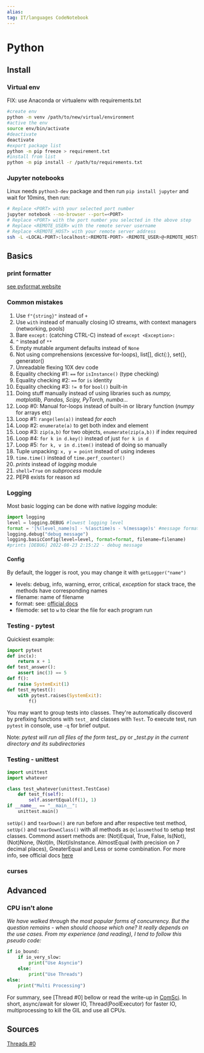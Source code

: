 ```yaml
---
alias:
tag: IT/languages CodeNotebook 
---
```


# Python

## Install

### Virtual env

FIX: use Anaconda or virtualenv with requirements.txt

```bash
#create env
python -m venv /path/to/new/virtual/environment
#active the env
source env/bin/activate
#deactivate
deactivate
#export package list
python -m pip freeze > requirement.txt
#install from list
python -m pip install -r /path/to/requirements.txt
```

### Jupyter notebooks

Linux needs `python3-dev` package and then run `pip install jupyter` and wait for 10mins, then run:

```bash
# Replace <PORT> with your selected port number
jupyter notebook --no-browser --port=<PORT>
# Replace <PORT> with the port number you selected in the above step
# Replace <REMOTE_USER> with the remote server username
# Replace <REMOTE_HOST> with your remote server address
ssh -L <LOCAL-PORT>:localhost:<REMOTE-PORT> <REMOTE_USER>@<REMOTE_HOST>
```

## Basics

### print formatter

[see pyformat website](https://pyformat.info)

### Common mistakes

1. Use `f"{string}"` instead of `+`
2. Use `with` instead of manually closing IO streams, with context managers (networking, pools)
3. Bare `except:` (catching CTRL-C) instead of `except <Exception>:`
4. `^` instead of `**`
5. Empty mutable argument defaults instead of `None`
6. Not using comprehensions (excessive for-loops), list[], dict{:}, set{}, generator()
7. Unreadable flexing 10X dev code
8. Equality checking #1: `==` for `isInstance()` (type checking)
9. Equality checking #2: `==` for `is` identity
10. Equality checking #3: `!= 0` for `bool()` built-in
11. Doing stuff manually instead of using libraries such as *numpy, matplotlib, Pandas, Scipy, PyTorch, numba...*
12. Loop #0: Manual for-loops instead of built-in or library function (*numpy* for arrays etc)
13. Loop #1: `range(len(a))` instead *for each*
14. Loop #2: `enumerate(a)` to get both index and element
15. Loop #3: `zip(a,b)` for two objects, `enumerate(zip(a,b))` if index required
16. Loop #4: `for k in d.key()` instead of just `for k in d`
17. Loop #5: `for k, v in d.item()` instead of doing so manually
18. Tuple unpacking: `x, y = point` instead of using indexes
19. `time.time()` instead of `time.perf_counter()`
20. *prints* instead of *logging* module
21. `shell=True` on *subprocess* module
22. PEP8 exists for reason xd

### Logging

Most basic logging can be done with native *logging* module:

```Python
import logging
level = logging.DEBUG #lowest logging level
format = '[%(level_name)s] - %(asctime)s - %(message)s' #message format
logging.debug("debug message")
logging.basicConfig(level=level, format=format, filename=filename) 
#prints [DEBUG] 2022-08-23 2:15:22 - debug message
```

#### Config

By default, the logger is root, you may change it with `getLogger("name")`

- levels: debug, info, warning, error, critical, *exception* for stack trace, the methods have corresponding names
- filename: name of filename
- format: see: [official docs](https://docs.python.org/3/library/logging.html#logrecord-attributes)
- filemode: set to `w` to clear the file for each program run

### Testing - pytest

Quickiest example:

```python
import pytest
def inc(x):
    return x + 1
def test_answer():
    assert inc(3) == 5
def f():
    raise SystemExit(1)
def test_mytest():
    with pytest.raises(SystemExit):
        f()
```

You may want to group tests into classes. They're automatically discoverd by prefixing functions with `test_` and classes with `Test`. To execute test, run `pytest` in console, use `-q` for brief output.

Note: *pytest will run all files of the form test_*.py or *_test.py in the current directory and its subdirectories*

### Testing - unittest

```python
import unittest
import whatever

class test_whatever(unittest.TestCase)
    def test_f(self):
        self.assertEqual(f(1), 1)
if __name__ == "__main__":
    unittest.main()
```

`setUp()` and `tearDown()` are run before and after respective test method, `setUp()` and `tearDownClass()` with all methods as `@classmethod` to setup test classes. Commond assert methods are: (Not)Equal, True, False, Is(Not), (Not)None, (Not)In, (Not)IsInstance. AlmostEqual (with precision on 7 decimal places), GreaterEqual and Less or some combination. For more info, see official docs [here](https://docs.python.org/3/library/unittest.html#unittest.TestCase.debug)

### curses

## Advanced

### CPU isn't alone

*We have walked through the most popular forms of concurrency. But the question remains - when should choose which one? It really depends on the use cases. From my experience (and reading), I tend to follow this pseudo code:*

```Python
if io_bound:
    if io_very_slow:
        print("Use Asyncio")
    else:
        print("Use Threads")
else:
    print("Multi Processing")
```

For summary, see [Thread #0] bellow or read the write-up in [ComSci](ComputerScience.md).
In short, async/await for slower IO, Thread(PoolExecutor) for faster IO, multiprocessing to kill the GIL and use all CPUs.

## Sources

[Threads #0](https://leimao.github.io/blog/Python-Concurrency-High-Level/)
